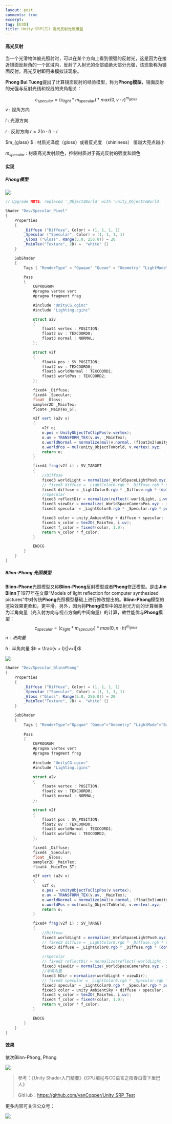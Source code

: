 ```yaml
---
layout: post
comments: true
excerpt:
tag: [U3D]
title: Unity-SRP(五) 高光反射光照模型
---
```




#### 高光反射

当一个光滑物体被光照射时，可以在某个方向上看到很强的反射光，这是因为在接近镜面反射角的一个区域内，反射了入射光的全部或绝大部分光强，该现象称为镜面反射。高光反射即用来模拟该现象。

**Phong Bui Tuong**提出了计算镜面反射的经验模型，称为**Phong模型**，镜面反射的光强与反射光线和视线的夹角相关：


$$
c_{specular} = (c_{light} \ast m_{specular})\ast max(0, v \cdot r)^{m_{glass}}
$$
$v$ : 视角方向

$l$ : 光源方向  

$r$ : 反射方向 $r = 2(n \cdot l) - l$

$m_{glass} $ : 材质光泽度（gloss）或者反光度 （shininess） 值越大亮点越小 

$m_{specular}$ : 材质高光发射颜色，控制材质对于高光反射的强度和颜色  



#### 实现

##### Phong模型

![](../images/srp_5_phong.png)

```c#
// Upgrade NOTE: replaced '_Object2World' with 'unity_ObjectToWorld'

Shader "Dev/Specular_Pixel"
{
    Properties
    {
        _Diffuse ("Diffuse", Color) = (1, 1, 1, 1)
        _Specular ("Specular", Color) = (1, 1, 1, 1)
        _Gloss ("Gloss", Range(5.0, 256.0)) = 20
        _MainTex("Texture", 2D) =  "white" {}
    }

    SubShader
    {
        Tags { "RenderType" = "Opaque" "Queue" = "Geometry" "LightMode" = "BasicLightMode" }

        Pass
        {
            CGPROGRAM
            #pragma vertex vert
            #pragma fragment frag

            #include "UnityCG.cginc"
            #include "Lighting.cginc"

            struct a2v
            {
                float4 vertex : POSITION;
                float2 uv : TEXCOORD0;
                float3 normal : NORMAL;
            };

            struct v2f
            {
                float4 pos : SV_POSITION;
                float2 uv : TEXCOORD0;
                float3 worldNormal : TEXCOORD1;
                float3 worldPos : TEXCOORD2;
            };

            fixed4 _Diffuse;
            fixed4 _Specular;
            float _Gloss;
            sampler2D _MainTex;
            float4 _MainTex_ST;

            v2f vert (a2v v)
            {
                v2f o;
                o.pos = UnityObjectToClipPos(v.vertex);
                o.uv = TRANSFORM_TEX(v.uv, _MainTex);
                o.worldNormal = normalize(mul(v.normal, (float3x3)unity_WorldToObject));
                o.worldPos = mul(unity_ObjectToWorld, v.vertex).xyz;
                return o;
            }

            fixed4 frag(v2f i) : SV_TARGET
            {
                //Diffuse
                fixed3 worldLight = normalize(_WorldSpaceLightPos0.xyz);
                // fixed3 diffuse = _LightColor0.rgb * _Diffuse.rgb * saturate(dot(i.worldNormal, worldLight));
                fixed3 diffuse = _LightColor0.rgb * _Diffuse.rgb * (dot(i.worldNormal, worldLight)*0.5 + 0.5);
                //Specular
                fixed3 reflectDir = normalize(reflect(-worldLight, i.worldNormal));
                fixed3 viewDir = normalize(_WorldSpaceCameraPos.xyz - i.worldPos.xyz);
                fixed3 specular = _LightColor0.rgb * _Specular.rgb * pow(saturate(dot(reflectDir, viewDir)), _Gloss);

                fixed3 color = unity_AmbientSky + diffuse + specular;
                fixed4 v_color = tex2D(_MainTex, i.uv);
                fixed4 f_color = fixed4(color, 1.0);
                return v_color * f_color;
            }

            ENDCG
        }
    }
}
```

##### Blinn-Phong 光照模型

**Blinn-Phone**光照模型又称**Blinn-Phong**反射模型或者**Phong**修正模型。是由**Jim Blinn**于1977年在文章“Models of light reflection for computer synthesized pictures”中对传统**Phong**光照模型基础上进行修改提出的。**Blinn-Phong**模型的渲染效果更柔和，更平滑。另外，因为将**Phong**模型中的反射光方向的计算替换为半角向量（光入射方向与视点方向的中间向量）的计算，故性能优与**Phong**模型：
$$
c_{specular} = (c_{light} \ast m_{specular})\ast max(0, n \cdot h)^{m_{glass}}
$$
$n : 法向量$

$h$ : 半角向量 $h = \frac{v + l}{|v+l|}$ 

![](../images/srp_5_blinnphong.png)

```c#
Shader "Dev/Specular_BlinnPhong"
{
    Properties
    {
        _Diffuse ("Diffuse", Color) = (1, 1, 1, 1)
        _Specular ("Specular", Color) = (1, 1, 1, 1)
        _Gloss ("Gloss", Range(5.0, 256.0)) = 20
        _MainTex("Texture", 2D) =  "white" {}
    }

    SubShader
    {
        Tags { "RenderType"="Opaque" "Queue"="Geometry" "LightMode"="BasicLightMode" }
        
        Pass 
        {
            CGPROGRAM
            #pragma vertex vert
            #pragma fragment frag 
            
            #include "UnityCG.cginc"
            #include "Lighting.cginc"

            struct a2v
            {
                float4 vertex : POSITION;
                float2 uv : TEXCOORD0;
                float3 normal : NORMAL;
            };

            struct v2f
            {
                float4 pos : SV_POSITION;
                float2 uv : TEXCOORD0;
                float3 worldNormal : TEXCOORD1;
                float3 worldPos : TEXCOORD2;
            };

            fixed4 _Diffuse;
            fixed4 _Specular;
            float _Gloss;
            sampler2D _MainTex;
            float4 _MainTex_ST;

            v2f vert (a2v v)
            {
                v2f o;
                o.pos = UnityObjectToClipPos(v.vertex);
                o.uv = TRANSFORM_TEX(v.uv, _MainTex);
                o.worldNormal = normalize(mul(v.normal, (float3x3)unity_WorldToObject));
                o.worldPos = mul(unity_ObjectToWorld, v.vertex).xyz;
                return o;
            }

            fixed4 frag(v2f i) : SV_TARGET
            {
                //Diffuse
                fixed3 worldLight = normalize(_WorldSpaceLightPos0.xyz);
                // fixed3 diffuse = _LightColor0.rgb * _Diffuse.rgb * saturate(dot(i.worldNormal, worldLight));
                fixed3 diffuse = _LightColor0.rgb * _Diffuse.rgb * (dot(i.worldNormal, worldLight)*0.5 + 0.5);
                
                //Specular
                // fixed3 reflectDir = normalize(reflect(-worldLight, i.worldNormal));
                fixed3 viewDir = normalize(_WorldSpaceCameraPos.xyz - i.worldPos.xyz);
                //半角向量
                fixed3 hDir = normalize(worldLight + viewDir);
                // fixed3 specular = _LightColor0.rgb * _Specular.rgb * pow(saturate(dot(reflectDir, viewDir)), _Gloss);
                fixed3 specular = _LightColor0.rgb * _Specular.rgb * pow(saturate(dot(i.worldNormal, hDir)), _Gloss);
                fixed3 color = unity_AmbientSky + diffuse + specular;
                fixed4 v_color = tex2D(_MainTex, i.uv);
                fixed4 f_color = fixed4(color, 1.0);
                return v_color * f_color;
            }

            ENDCG
        }
    }
}
```

#### 效果

依次Blinn-Phong, Phong

![](../images/srp_5_movie.gif)

> 参考：《Unity Shader入门精要》《GPU编程与CG语言之阳春白雪下里巴人》
>
> GitHub：https://github.com/vanCopper/Unity_SRP_Test

更多内容可关注公众号：

![](../images/qrcode_yi.jpg)